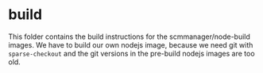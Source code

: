 # build

This folder contains the build instructions for the scmmanager/node-build images.
We have to build our own nodejs image, because we need git with `sparse-checkout` and the git versions in the pre-build nodejs images are too old.
